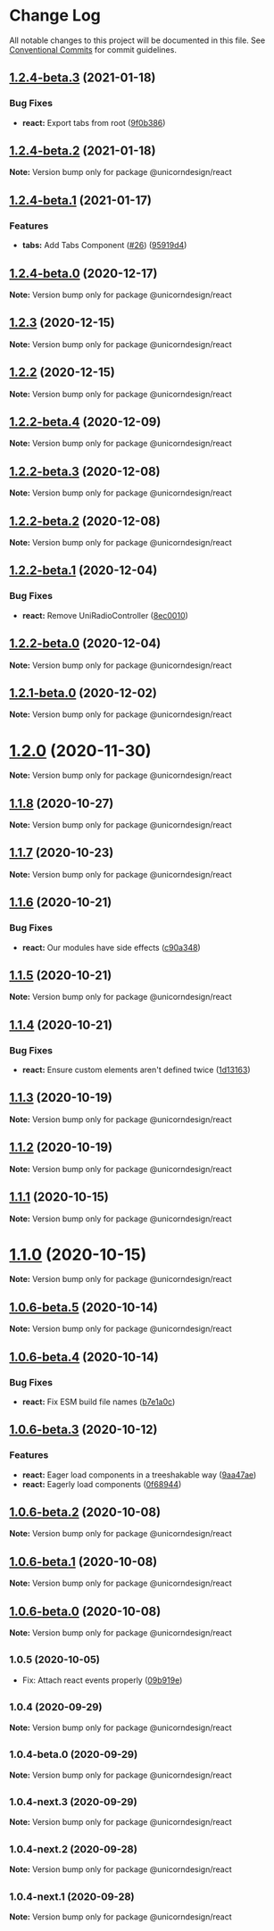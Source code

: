 # Change Log

All notable changes to this project will be documented in this file.
See [Conventional Commits](https://conventionalcommits.org) for commit guidelines.

## [1.2.4-beta.3](https://github.com/unicef-new-zealand/unicorn/compare/v1.2.4-beta.2...v1.2.4-beta.3) (2021-01-18)


### Bug Fixes

* **react:** Export tabs from root ([9f0b386](https://github.com/unicef-new-zealand/unicorn/commit/9f0b38667967812b06337aa12323c5eba989d717))





## [1.2.4-beta.2](https://github.com/unicef-new-zealand/unicorn/compare/v1.2.4-beta.1...v1.2.4-beta.2) (2021-01-18)

**Note:** Version bump only for package @unicorndesign/react





## [1.2.4-beta.1](https://github.com/unicef-new-zealand/unicorn/compare/v1.2.4-beta.0...v1.2.4-beta.1) (2021-01-17)


### Features

* **tabs:** Add Tabs Component ([#26](https://github.com/unicef-new-zealand/unicorn/issues/26)) ([95919d4](https://github.com/unicef-new-zealand/unicorn/commit/95919d4da24208ded1fdad68f40beb46eb3b9f70))





## [1.2.4-beta.0](https://github.com/unicef-new-zealand/unicorn/compare/v1.2.3...v1.2.4-beta.0) (2020-12-17)

**Note:** Version bump only for package @unicorndesign/react





## [1.2.3](https://github.com/unicef-new-zealand/unicorn/compare/v1.2.2...v1.2.3) (2020-12-15)

**Note:** Version bump only for package @unicorndesign/react





## [1.2.2](https://github.com/unicef-new-zealand/unicorn/compare/v1.2.2-beta.4...v1.2.2) (2020-12-15)

**Note:** Version bump only for package @unicorndesign/react





## [1.2.2-beta.4](https://github.com/unicef-new-zealand/unicorn/compare/v1.2.2-beta.3...v1.2.2-beta.4) (2020-12-09)

**Note:** Version bump only for package @unicorndesign/react





## [1.2.2-beta.3](https://github.com/unicef-new-zealand/unicorn/compare/v1.2.2-beta.2...v1.2.2-beta.3) (2020-12-08)

**Note:** Version bump only for package @unicorndesign/react





## [1.2.2-beta.2](https://github.com/unicef-new-zealand/unicorn/compare/v1.2.2-beta.1...v1.2.2-beta.2) (2020-12-08)

**Note:** Version bump only for package @unicorndesign/react





## [1.2.2-beta.1](https://github.com/unicef-new-zealand/unicorn/compare/v1.2.2-beta.0...v1.2.2-beta.1) (2020-12-04)


### Bug Fixes

* **react:** Remove UniRadioController ([8ec0010](https://github.com/unicef-new-zealand/unicorn/commit/8ec001094d3b395d1cc144e45ec431fa84822f0d))





## [1.2.2-beta.0](https://github.com/unicef-new-zealand/unicorn/compare/v1.2.1-beta.0...v1.2.2-beta.0) (2020-12-04)

**Note:** Version bump only for package @unicorndesign/react





## [1.2.1-beta.0](https://github.com/unicef-new-zealand/unicorn/compare/v1.2.0...v1.2.1-beta.0) (2020-12-02)

**Note:** Version bump only for package @unicorndesign/react





# [1.2.0](https://github.com/unicef-new-zealand/unicorn/compare/v1.1.8...v1.2.0) (2020-11-30)

**Note:** Version bump only for package @unicorndesign/react





## [1.1.8](https://github.com/unicef-new-zealand/unicorn/compare/v1.1.7...v1.1.8) (2020-10-27)

**Note:** Version bump only for package @unicorndesign/react





## [1.1.7](https://github.com/unicef-new-zealand/unicorn/compare/v1.1.6...v1.1.7) (2020-10-23)

**Note:** Version bump only for package @unicorndesign/react





## [1.1.6](https://github.com/unicef-new-zealand/unicorn/compare/v1.1.5...v1.1.6) (2020-10-21)


### Bug Fixes

* **react:** Our modules have side effects ([c90a348](https://github.com/unicef-new-zealand/unicorn/commit/c90a348e3d68b79b76684ed12908fe49034b70a6))





## [1.1.5](https://github.com/unicef-new-zealand/unicorn/compare/v1.1.4...v1.1.5) (2020-10-21)

**Note:** Version bump only for package @unicorndesign/react





## [1.1.4](https://github.com/unicef-new-zealand/unicorn/compare/v1.1.3...v1.1.4) (2020-10-21)


### Bug Fixes

* **react:** Ensure custom elements aren't defined twice ([1d13163](https://github.com/unicef-new-zealand/unicorn/commit/1d1316341a05f31a2c9a0c9031ec072f5b4349e9))





## [1.1.3](https://github.com/unicef-new-zealand/unicorn/compare/v1.1.2...v1.1.3) (2020-10-19)

**Note:** Version bump only for package @unicorndesign/react





## [1.1.2](https://github.com/unicef-new-zealand/unicorn/compare/v1.1.1...v1.1.2) (2020-10-19)

**Note:** Version bump only for package @unicorndesign/react





## [1.1.1](https://github.com/unicef-new-zealand/unicorn/compare/v1.1.0...v1.1.1) (2020-10-15)

**Note:** Version bump only for package @unicorndesign/react





# [1.1.0](https://github.com/unicef-new-zealand/unicorn/compare/v1.0.6-beta.5...v1.1.0) (2020-10-15)

**Note:** Version bump only for package @unicorndesign/react





## [1.0.6-beta.5](https://github.com/unicef-new-zealand/unicorn/compare/v1.0.6-beta.4...v1.0.6-beta.5) (2020-10-14)

**Note:** Version bump only for package @unicorndesign/react





## [1.0.6-beta.4](https://github.com/unicef-new-zealand/unicorn/compare/v1.0.6-beta.3...v1.0.6-beta.4) (2020-10-14)


### Bug Fixes

* **react:** Fix ESM build file names ([b7e1a0c](https://github.com/unicef-new-zealand/unicorn/commit/b7e1a0c7471291462dbbc131f7c5e813f3799c5f))





## [1.0.6-beta.3](https://github.com/unicef-new-zealand/unicorn/compare/v1.0.6-beta.2...v1.0.6-beta.3) (2020-10-12)


### Features

* **react:** Eager load components in a treeshakable way ([9aa47ae](https://github.com/unicef-new-zealand/unicorn/commit/9aa47ae6f93e3fcee0566e26297a68a0d90ac38f))
* **react:** Eagerly load components ([0f68944](https://github.com/unicef-new-zealand/unicorn/commit/0f68944648bfbb6b84cd1cc2e101494fa8e288b1))





## [1.0.6-beta.2](https://github.com/unicef-new-zealand/unicorn/compare/v1.0.6-beta.1...v1.0.6-beta.2) (2020-10-08)

**Note:** Version bump only for package @unicorndesign/react





## [1.0.6-beta.1](https://github.com/unicef-new-zealand/unicorn/compare/v1.0.6-beta.0...v1.0.6-beta.1) (2020-10-08)

**Note:** Version bump only for package @unicorndesign/react





## [1.0.6-beta.0](https://github.com/unicef-new-zealand/unicorn/compare/v1.0.5...v1.0.6-beta.0) (2020-10-08)

**Note:** Version bump only for package @unicorndesign/react





## <small>1.0.5 (2020-10-05)</small>

* Fix: Attach react events properly ([09b919e](https://github.com/unicef-new-zealand/unicorn/commit/09b919e))





## <small>1.0.4 (2020-09-29)</small>

**Note:** Version bump only for package @unicorndesign/react





## <small>1.0.4-beta.0 (2020-09-29)</small>

**Note:** Version bump only for package @unicorndesign/react





## <small>1.0.4-next.3 (2020-09-29)</small>

**Note:** Version bump only for package @unicorndesign/react





## <small>1.0.4-next.2 (2020-09-28)</small>

**Note:** Version bump only for package @unicorndesign/react





## <small>1.0.4-next.1 (2020-09-28)</small>

**Note:** Version bump only for package @unicorndesign/react
